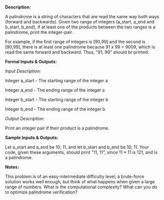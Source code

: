 <div class="md"><p><strong>Description:</strong></p>
<p>A palindrome is a string of characters that are read the same way both ways (forward and backwards). Given two range of integers (a_start, a_end and b_start, b_end), if at least one of the products between the two ranges is a palindrome, print the integer-pair.</p>
<p>For example, if the first range of integers is [90,99] and the second is [90,99], there is at least one palindrome because 91 x 99 = 9009, which is read the same forward and backward. Thus, "91, 99" should br printed.</p>
<p><strong>Formal Inputs &amp; Outputs:</strong></p>
<p><em>Input Description:</em></p>
<p>Integer a_start - The starting range of the integer a</p>
<p>Integer a_end - The ending range of the integer a</p>
<p>Integer b_start - The starting range of the integer b</p>
<p>Integer b_end - The ending range of the integer b</p>
<p><em>Output Description:</em></p>
<p>Print an integer pair if their product is a palindrome.</p>
<p><strong>Sample Inputs &amp; Outputs:</strong></p>
<p>Let a_start and a_end be 10, 11, and let b_start and b_end be 10, 11. Your code, given these arguments, should print "11, 11", since 11 * 11 is 121, and is a palindrome.</p>
<p><strong>Notes:</strong></p>
<p>This problem is of an easy-intermediate difficulty level; a brute-force solution works well enough, but think of what happens when given a large range of numbers. What is the computational complexity? What can you do to optimize palindrome verification?</p>
</div>
